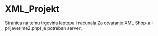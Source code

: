 # XML_Projekt
Stranica na temu trgovina laptopa i racunala.Za otvaranje XML Shop-a i prijave(ime2.php) je potreban server.
